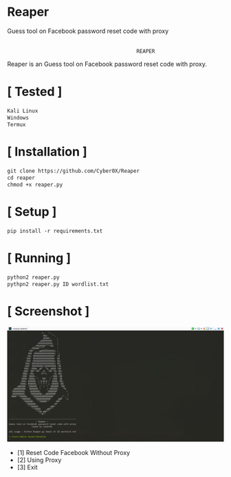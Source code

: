 # Reaper
Guess tool on Facebook password reset code with proxy

```

                                          REAPER
```
Reaper is an Guess tool on Facebook password reset code with proxy.



# [ Tested ]
```
Kali Linux
Windows
Termux
```

# [ Installation ]
```
git clone https://github.com/Cyber0X/Reaper
cd reaper
chmod +x reaper.py
```

# [ Setup ]
```
pip install -r requirements.txt
```
# [ Running ]
```
python2 reaper.py
pythpn2 reaper.py ID wordlist.txt
```
# [ Screenshot ]
<img src="reaper.png "/>

* [1] Reset Code Facebook Without Proxy
* [2] Using Proxy
* [3] Exit
